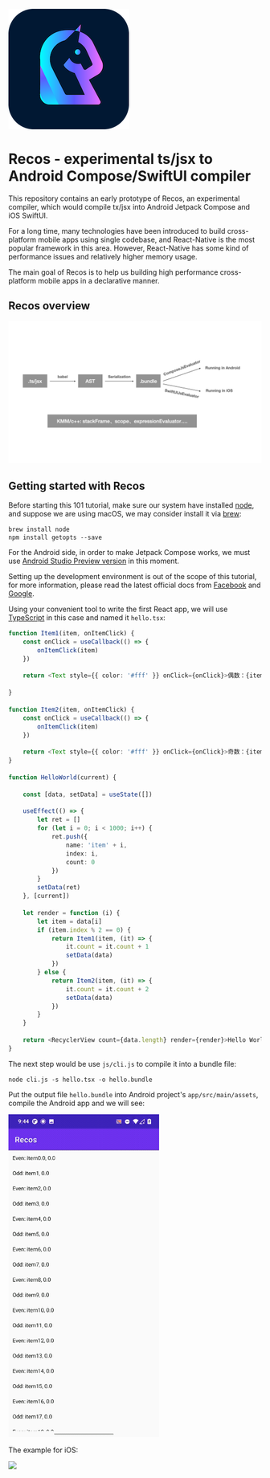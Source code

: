 ![Recos](imgs/logo.png)

# Recos - experimental ts/jsx to Android Compose/SwiftUI compiler

This repository contains an early prototype of Recos, an experimental compiler, which would compile tx/jsx into Android Jetpack Compose and iOS SwiftUI.

For a long time, many technologies have been introduced to build cross-platform mobile apps using single codebase, and React-Native is the most popular framework in this area. However, React-Native has some kind of performance issues and relatively higher memory usage.

The main goal of Recos is to help us building high performance cross-platform mobile apps in a declarative manner.
## Recos overview

![Design](imgs/design.jpeg)

## Getting started with Recos

Before starting this 101 tutorial, make sure our system have installed [node](https://nodejs.org/en/), and suppose we are using macOS, we may consider install it via [brew](https://formulae.brew.sh/formula/node):

```
brew install node
npm install getopts --save
```

For the Android side, in order to make Jetpack Compose works, we must use [Android Studio Preview version](https://developer.android.com/studio/preview) in this moment.

Setting up the development environment is out of the scope of this tutorial, for more information, please read the latest official docs from [Facebook](https://reactnative.dev/docs/environment-setup) and [Google](https://developer.android.com/studio/preview/install-preview).

Using your convenient tool to write the first React app, we will use [TypeScript](https://reactnative.dev/docs/typescript) in this case and named it `hello.tsx`:

```typescript
function Item1(item, onItemClick) {
    const onClick = useCallback(() => {
        onItemClick(item)
    })

    return <Text style={{ color: '#fff' }} onClick={onClick}>偶数：{item.name}, {item.count}</Text>

}

function Item2(item, onItemClick) {
    const onClick = useCallback(() => {
        onItemClick(item)
    })

    return <Text style={{ color: '#fff' }} onClick={onClick}>奇数：{item.name}, {item.count}</Text>
}

function HelloWorld(current) {

    const [data, setData] = useState([])

    useEffect(() => {
        let ret = []
        for (let i = 0; i < 1000; i++) {
            ret.push({
                name: 'item' + i,
                index: i,
                count: 0
            })
        }
        setData(ret)
    }, [current])

    let render = function (i) {
        let item = data[i]
        if (item.index % 2 == 0) {
            return Item1(item, (it) => {
                it.count = it.count + 1
                setData(data)
            })
        } else {
            return Item2(item, (it) => {
                it.count = it.count + 2
                setData(data)
            })
        }
    }

    return <RecyclerView count={data.length} render={render}>Hello World!</RecyclerView>
}
```

The next step would be use `js/cli.js` to compile it into a bundle file:

```shell
node cli.js -s hello.tsx -o hello.bundle
```

Put the output file `hello.bundle` into Android project's `app/src/main/assets`, compile the Android app and we will see:

<img src="imgs/recyclerview_demo.gif" width="300">

The example for iOS:

<img src="imgs/ios_demo.gif" width="300">
